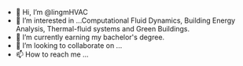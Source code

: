- 👋 Hi, I’m @lingmHVAC
- 👀 I’m interested in ...Computational Fluid Dynamics, Building Energy Analysis, Thermal-fluid systems and Green Buildings.
- 🌱 I’m currently earning my bachelor's degree.
- 💞️ I’m looking to collaborate on ...
- 📫 How to reach me ...

<!---
lingmHVAC/lingmHVAC is a ✨ special ✨ repository because its `README.md` (this file) appears on your GitHub profile.
You can click the Preview link to take a look at your changes.
--->

